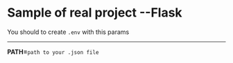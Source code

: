 # Sample of real project --Flask #
You should to create `.env` with this params
**  **
**PATH=**`path to your .json file`